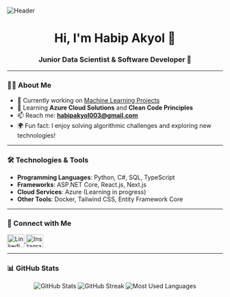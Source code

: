 ![Header](https://wallpapercave.com/wp/wp7664490.jpg)

<div align="center">
  <h1>Hi, I'm Habip Akyol 👋</h1>
  <h3>Junior Data Scientist & Software Developer 🚀</h3>
</div>

---

### 👨‍💻 About Me  
- 🔭 Currently working on [Machine Learning Projects](https://learn.microsoft.com/tr-tr/training/career-paths/data-scientist)  
- 🌱 Learning **Azure Cloud Solutions** and **Clean Code Principles**  
- 📫 Reach me: **habipakyol003@gmail.com**  
- 🌍 Fun fact: I enjoy solving algorithmic challenges and exploring new technologies!  

---

### 🛠️ Technologies & Tools  
- **Programming Languages**: Python, C#, SQL, TypeScript  
- **Frameworks**: ASP.NET Core, React.js, Next.js  
- **Cloud Services**: Azure (Learning in progress)  
- **Other Tools**: Docker, Tailwind CSS, Entity Framework Core  

---

### 🤝 Connect with Me  
<p align="left">
  <a href="https://linkedin.com/in/habip-akyol-600295200" target="_blank">
    <img align="center" src="https://raw.githubusercontent.com/rahuldkjain/github-profile-readme-generator/master/src/images/icons/Social/linked-in-alt.svg" alt="LinkedIn" height="30" width="40" />
  </a>
  <a href="https://instagram.com/habipakyol_" target="_blank">
    <img align="center" src="https://raw.githubusercontent.com/rahuldkjain/github-profile-readme-generator/master/src/images/icons/Social/instagram.svg" alt="Instagram" height="30" width="40" />
  </a>
</p>

---

### 📊 GitHub Stats  

<div align="center">
  <img src="https://github-readme-stats.vercel.app/api?username=habipakyol&show_icons=true&theme=radical" alt="GitHub Stats" />
  <img src="https://github-readme-streak-stats.herokuapp.com/?user=habipakyol&theme=radical" alt="GitHub Streak" />
  <img src="https://github-readme-stats.vercel.app/api/top-langs/?username=habipakyol&layout=compact&theme=radical" alt="Most Used Languages" />
</div>
